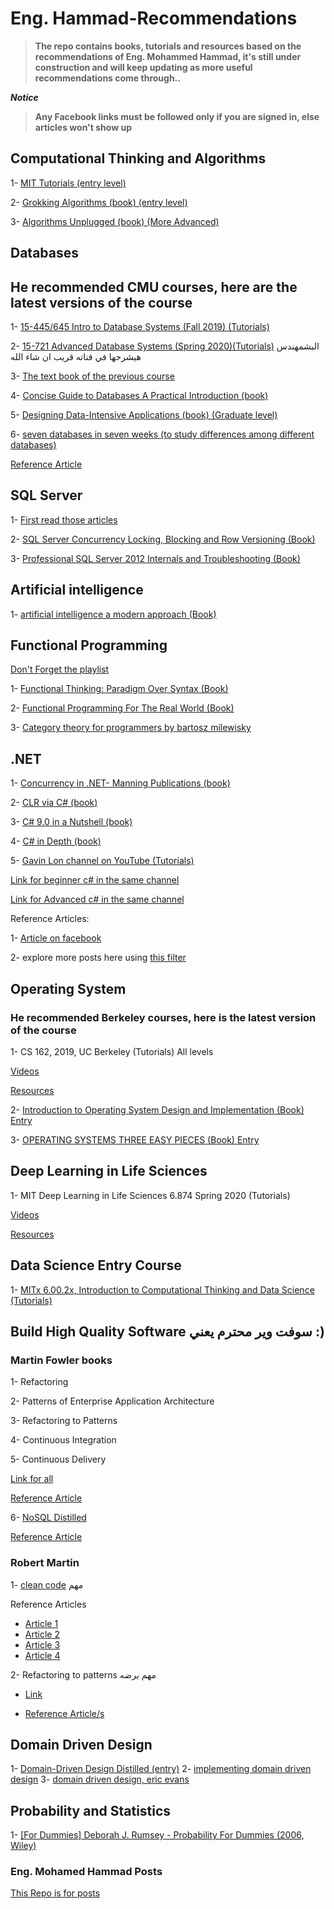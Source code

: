 # Eng. Hammad-Recommendations

> **The repo contains books, tutorials and resources based on the recommendations of Eng. Mohammed Hammad, it's still under construction and will keep updating as more useful recommendations come through..**

***Notice***
> **Any Facebook links must be followed only if you are signed in, else articles won't show up**

## Computational Thinking and Algorithms

1- [MIT Tutorials (entry level)](https://m.youtube.com/playlist?list=PLRJdqdXieSHN0U9AdnmwD-9QcR9hmw04d)

2- [Grokking Algorithms (book) (entry level)](https://bit.ly/3xl71jO)

3- [Algorithms Unplugged (book) (More Advanced)](https://link.springer.com/book/10.1007/978-3-642-15328-0)

## Databases

## He recommended CMU courses, here are the latest versions of the course

1- [15-445/645 Intro to Database Systems  (Fall 2019) (Tutorials)](https://www.youtube.com/playlist?list=PLSE8ODhjZXjbohkNBWQs_otTrBTrjyohi)

2- [15-721 Advanced Database Systems (Spring 2020)(Tutorials)](https://www.youtube.com/playlist?list=PLSE8ODhjZXjasmrEd2_Yi1deeE360zv5O)
البشمهندس هيشرحها في قناته قريب ان شاء الله

3- [The text book of the previous course](https://www.db-book.com/db7/index.html)

4- [Concise Guide to Databases A Practical Introduction (book)](https://link.springer.com/book/10.1007/978-1-4471-5601-7)

5- [Designing Data-Intensive Applications (book) (Graduate level)](https://github.com/Yang-Yanxiang/Designing-Data-Intensive-Applications/blob/master/Designing%20Data%20Intensive%20Applications.pdf)

6- [seven databases in seven weeks (to study differences among different databases)](http://barbra-coco.dyndns.org/yuri/seven/seven2.pdf)

[Reference Article](https://bit.ly/2S2FOlV)

## SQL Server

1- [First read those articles](https://www.facebook.com/mohamed.hamedhammad/posts/2495377697201432)

2- [SQL Server Concurrency Locking, Blocking and Row Versioning  (Book)](https://www.red-gate.com/library/sql-server-concurrency-locking-blocking-and-row-versioning)

3- [Professional SQL Server 2012 Internals and Troubleshooting (Book)](http://2.droppdf.com/files/uXeQV/professional-sql-server-2012-internals-and-troubleshooting.pdf)

## Artificial intelligence

1- [artificial intelligence a modern approach (Book)](https://www.cin.ufpe.br/~tfl2/artificial-intelligence-modern-approach.9780131038059.25368.pdf)

## Functional Programming

[Don't Forget the playlist](https://www.youtube.com/playlist?list=PLpbZuj8hP-I6F-Zj1Ay8nQ1rMnmFnlK2f)

1- [Functional Thinking: Paradigm Over Syntax (Book)](https://oiipdf.com/download/2680)

2- [Functional Programming For The Real World (Book)](https://doc.lagout.org/programmation/Functional%20Programming/Functional%20Programming%20For%20The%20Real%20World.pdf)

3- [Category theory for programmers by bartosz milewisky](https://github.com/hmemcpy/milewski-ctfp-pdf)

## .NET

1- [Concurrency in .NET- Manning Publications (book)](https://itbook.store/files/9781617292996/chapter7.pdf)

2- [CLR via C# (book)](http://sd.blackball.lv/library/CLR_via_CSharp_(Jeffrey_Richter_4th_Edition).pdf)

3- [C# 9.0 in a Nutshell (book)](http://scienceadvantage.net/wp-content/uploads/2020/09/C-8.0-In-A-Nutshell-The-Definitive-Reference-02.06.2020.-.pdf)

4- [C# in Depth (book)](https://www.manning.com/books/c-sharp-in-depth-fourth-edition)

5- [Gavin Lon channel on YouTube (Tutorials)](https://www.youtube.com/channel/UCa-Qgwt5VxN0iP3q6reHN6g)

[Link for beginner c# in the same channel](https://www.youtube.com/playlist?list=PL4LFuHwItvKbneXxSutjeyz6i1w32K6di)

[Link for Advanced c# in the same channel](https://www.youtube.com/playlist?list=PL4LFuHwItvKaOi-bN1E2WUVyZbuRhVokL)

Reference Articles:

1- [Article on facebook](https://www.facebook.com/mohamed.hamedhammad/posts/5345089308896909)

2- explore more posts here using [this filter](https://www.facebook.com/profile/100001876777351/search/?q=c%23%20)

## Operating System

### He recommended Berkeley courses, here is the latest version of the course

1- CS 162, 2019, UC Berkeley (Tutorials) All levels

[Videos](https://www.bilibili.com/video/BV1e7411B7Ja?p=3)

[Resources](https://inst.eecs.berkeley.edu/~cs162/sp21/)

2- [Introduction to Operating System Design and Implementation (Book) Entry](https://www.springer.com/gp/book/9781846288425)

3- [OPERATING SYSTEMS THREE EASY PIECES (Book) Entry](https://pages.cs.wisc.edu/~remzi/OSTEP/)

## Deep Learning in Life Sciences

1- MIT Deep Learning in Life Sciences 6.874 Spring 2020 (Tutorials)

[Videos](https://www.youtube.com/playlist?list=PLypiXJdtIca5ElZMWHl4HMeyle2AzUgVB)

[Resources](https://mit6874.github.io/)

## Data Science Entry Course

1- [MITx 6.00.2x, Introduction to Computational Thinking and Data Science (Tutorials)](https://www.edx.org/course/introduction-to-computational-thinking-and-data-4)

## Build High Quality Software سوفت وير محترم يعني :)

### Martin Fowler books

1- Refactoring

2- Patterns of Enterprise Application Architecture

3- Refactoring to Patterns

4- Continuous Integration

5- Continuous Delivery

[Link for all](https://martinfowler.com/books/)

[Reference Article](https://www.facebook.com/mohamed.hamedhammad/posts/4783645665041279)

6- [NoSQL Distilled](https://bigdata-ir.com/wp-content/uploads/2017/04/NoSQL-Distilled.pdf)

[Reference Article](https://www.facebook.com/mohamed.hamedhammad/posts/2485104038228798)

### Robert Martin

1- [clean code](https://github.com/ontiyonke/book-1/blob/master/%5BPROGRAMMING%5D%5BClean%20Code%20by%20Robert%20C%20Martin%5D.pdf) مهم

Reference Articles

* [Article 1](https://www.facebook.com/mohamed.hamedhammad/posts/3933517646720756)
* [Article 2](https://www.facebook.com/mohamed.hamedhammad/posts/5061941820544994)
* [Article 3](https://www.facebook.com/mohamed.hamedhammad/posts/3586703234735534)
* [Article 4](https://www.facebook.com/mohamed.hamedhammad/posts/5195362743869567)

2- Refactoring to patterns مهم برضه

* [Link](https://github.com/abhinavkorpal/awesome-computer-science-EBook/blob/master/DesignPatterns/Refactoring%20To%20Patterns%20-%20Joshua%20Kerievsky.pdf)

* [Reference Article/s](https://www.facebook.com/mohamed.hamedhammad/posts/4565269806878867)

## Domain Driven Design

1- [Domain-Driven Design Distilled (entry)](https://www.amazon.com/Domain-Driven-Design-Distilled-Vaughn-Vernon/dp/0134434420)
2- [implementing domain driven design](https://www.amazon.com/Implementing-Domain-Driven-Design-Vaughn-Vernon/dp/0321834577)
3- [domain driven design, eric evans](https://www.amazon.com/Domain-Driven-Design-Tackling-Complexity-Software/dp/0321125215)

## Probability and Statistics

1- [[For Dummies] Deborah J. Rumsey - Probability For Dummies (2006, Wiley)](http://libgen.gs/get.php?md5=1ccb8da43945e52e3835007e053677c5&key=UWEPRE3S9Y7A5F5Q&mirr=1)

### Eng. Mohamed Hammad Posts

[This Repo is for posts](https://github.com/Fighteros/Eng-Mohamed-Hammad-Posts)
